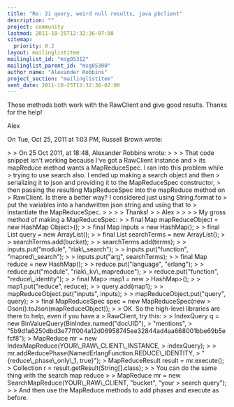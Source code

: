 ```yaml
---
title: "Re: 2i query, weird null results, java pbclient"
description: ""
project: community
lastmod: 2011-10-25T12:32:36-07:00
sitemap:
  priority: 0.2
layout: mailinglistitem
mailinglist_id: "msg05312"
mailinglist_parent_id: "msg05300"
author_name: "Alexander Robbins"
project_section: "mailinglistitem"
sent_date: 2011-10-25T12:32:36-07:00
---
```



Those methods both work with the RawClient and give good results. Thanks for
the help!

Alex

On Tue, Oct 25, 2011 at 1:03 PM, Russell Brown  wrote:

&gt;
&gt; On 25 Oct 2011, at 18:48, Alexander Robbins wrote:
&gt;
&gt; &gt; That code snippet isn't working because I've got a RawClient instance and
&gt; its mapReduce method wants a MapReduceSpec. I ran into this problem while
&gt; trying to use search also. I ended up making a search object and then
&gt; serializing it to json and providing it to the MapReduceSpec constructor,
&gt; then passing the resulting MapReduceSpec into the mapReduce method on
&gt; RawClient. Is there a better way? I considered just using String.format to
&gt; put the variables into a handwritten json string and using that to
&gt; instantiate the MapReduceSpec.
&gt; &gt;
&gt; &gt; Thanks!
&gt; &gt; Alex
&gt; &gt;
&gt; &gt; My gross method of making a MapReduceSpec:
&gt; &gt; final Map mapReduceObject = new HashMap Object&gt;();
&gt; &gt; final Map inputs = new HashMap();
&gt; &gt; final List query = new ArrayList();
&gt; &gt; final List searchTerms = new ArrayList();
&gt; &gt; searchTerms.add(bucket);
&gt; &gt; searchTerms.add(terms);
&gt; &gt; inputs.put("module", "riak\\_search");
&gt; &gt; inputs.put("function", "mapred\\_search");
&gt; &gt; inputs.put("arg", searchTerms);
&gt; &gt; final Map reduce = new HashMap();
&gt; &gt; reduce.put("language", "erlang");
&gt; &gt; reduce.put("module", "riak\\_kv\\_mapreduce");
&gt; &gt; reduce.put("function", "reduce\\_identity");
&gt; &gt; final Map&gt; map1 = new
&gt; HashMap&gt;();
&gt; &gt; map1.put("reduce", reduce);
&gt; &gt; query.add(map1);
&gt; &gt; mapReduceObject.put("inputs", inputs);
&gt; &gt; mapReduceObject.put("query", query);
&gt; &gt; final MapReduceSpec spec = new MapReduceSpec(new
&gt; Gson().toJson(mapReduceObject));
&gt;
&gt; OK. So the high-level libraries are there to help, even if you have a
&gt; RawClient, try this:
&gt;
&gt; IndexQuery q = new BinValueQuery(BinIndex.named("docUID"),
&gt; "mentions",
&gt; "5b9d1a6250dbd3e77ff004a12d06958745ee32844ad4aa668001bbe69b5efcf8");
&gt; MapReduce mr = new IndexMapReduce(YOUR\\_RAW\\_CLIENT\\_INSTANCE,
&gt; indexQuery);
&gt;
&gt; mr.addReducePhase(NamedErlangFunction.REDUCE\\_IDENTITY,
&gt; "{reduce\\_phase\\_only\\_1, true}");
&gt; MapReduceResult result = mr.execute();
&gt; Collection r = result.getResult(String[].class);
&gt;
&gt; You can do the same thing with the search map reduce
&gt;
&gt; MapReduce mr = new SearchMapReduce(YOUR\\_RAW\\_CLIENT, "bucket", "your
&gt; search query");
&gt;
&gt; And then use the MapReduce methods to add phases and execute as before.
